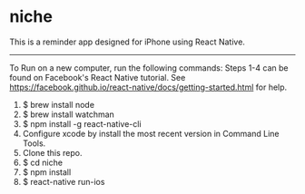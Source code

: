 # niche

This is a reminder app designed for iPhone using React Native.
______________________________________________________________________________________________________________________________

To Run on a new computer, run the following commands:
Steps 1-4 can be found on Facebook's React Native tutorial.
See https://facebook.github.io/react-native/docs/getting-started.html for help.
1. $ brew install node
2. $ brew install watchman
3. $ npm install -g react-native-cli
4. Configure xcode by install the most recent version in Command Line Tools.
5. Clone this repo.
6. $ cd niche
7. $ npm install
8. $ react-native run-ios